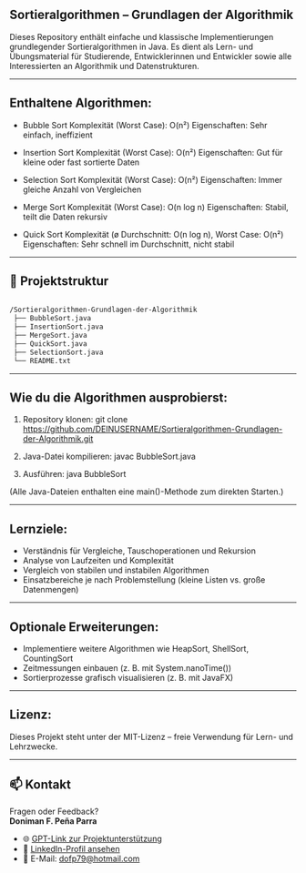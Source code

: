 ## Sortieralgorithmen – Grundlagen der Algorithmik

Dieses Repository enthält einfache und klassische Implementierungen grundlegender Sortieralgorithmen in Java.
Es dient als Lern- und Übungsmaterial für Studierende, Entwicklerinnen und Entwickler sowie alle Interessierten an Algorithmik und Datenstrukturen.

---

## Enthaltene Algorithmen:

- Bubble Sort
  Komplexität (Worst Case): O(n²)
  Eigenschaften: Sehr einfach, ineffizient

- Insertion Sort
  Komplexität (Worst Case): O(n²)
  Eigenschaften: Gut für kleine oder fast sortierte Daten

- Selection Sort
  Komplexität (Worst Case): O(n²)
  Eigenschaften: Immer gleiche Anzahl von Vergleichen

- Merge Sort
  Komplexität (Worst Case): O(n log n)
  Eigenschaften: Stabil, teilt die Daten rekursiv

- Quick Sort
  Komplexität (ø Durchschnitt: O(n log n), Worst Case: O(n²)
  Eigenschaften: Sehr schnell im Durchschnitt, nicht stabil

---

## 📂 Projektstruktur

```bash

/Sortieralgorithmen-Grundlagen-der-Algorithmik
 ├── BubbleSort.java
 ├── InsertionSort.java
 ├── MergeSort.java
 ├── QuickSort.java
 ├── SelectionSort.java
 └── README.txt
```
---

## Wie du die Algorithmen ausprobierst:

1. Repository klonen:
   git clone https://github.com/DEINUSERNAME/Sortieralgorithmen-Grundlagen-der-Algorithmik.git

2. Java-Datei kompilieren:
   javac BubbleSort.java

3. Ausführen:
   java BubbleSort

(Alle Java-Dateien enthalten eine main()-Methode zum direkten Starten.)

---

## Lernziele:

- Verständnis für Vergleiche, Tauschoperationen und Rekursion
- Analyse von Laufzeiten und Komplexität
- Vergleich von stabilen und instabilen Algorithmen
- Einsatzbereiche je nach Problemstellung (kleine Listen vs. große Datenmengen)

---

## Optionale Erweiterungen:

- Implementiere weitere Algorithmen wie HeapSort, ShellSort, CountingSort
- Zeitmessungen einbauen (z. B. mit System.nanoTime())
- Sortierprozesse grafisch visualisieren (z. B. mit JavaFX)

---

## Lizenz:

Dieses Projekt steht unter der MIT-Lizenz – freie Verwendung für Lern- und Lehrzwecke.

---

## 📫 Kontakt

Fragen oder Feedback?  
**Doniman F. Peña Parra**

- 🌐 [GPT-Link zur Projektunterstützung](https://chatgpt.com/g/g-67f2ec205b0c819181790826b6abdad6-tutor-fur-betriebliche-informationssysteme)
- 🔗 [LinkedIn-Profil ansehen](https://www.linkedin.com/in/doniman-francisco-pe%C3%B1a-parra-609263232/)
- 📧 E-Mail: [dofp79@hotmail.com](mailto:dofp79@hotmail.com)
